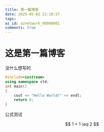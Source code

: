 ```yaml
---
title: 第一篇博客
date: 2025-05-02 21:18:57
tags:
az_id: aznetwork_00000001
comments: true
---
```


# 这是第一篇博客

没什么想写的

```c++
#include<iostream>
using namespace std;
int main()
{
    cout << "Hello World!" << endl;
    return 0;
}
```

公式测试

$$
1 + 1 \eq 2
$$

